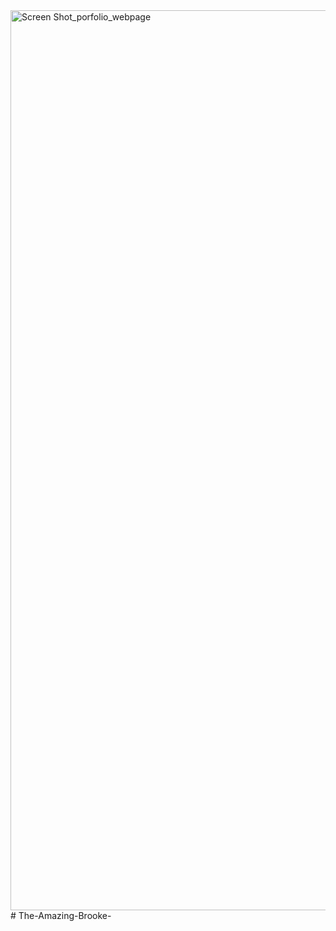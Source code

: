 <img width="1440" alt="Screen Shot_porfolio_webpage" src="https://user-images.githubusercontent.com/83773208/128586152-9ef0d57b-98d9-427c-b2a7-5915aad0e79e.png">
# The-Amazing-Brooke-
